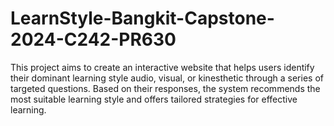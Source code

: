 # LearnStyle-Bangkit-Capstone-2024-C242-PR630
This project aims to create an interactive website that helps users identify their dominant learning style audio, visual, or kinesthetic through a series of targeted questions. Based on their responses, the system recommends the most suitable learning style and offers tailored strategies for effective learning. 
